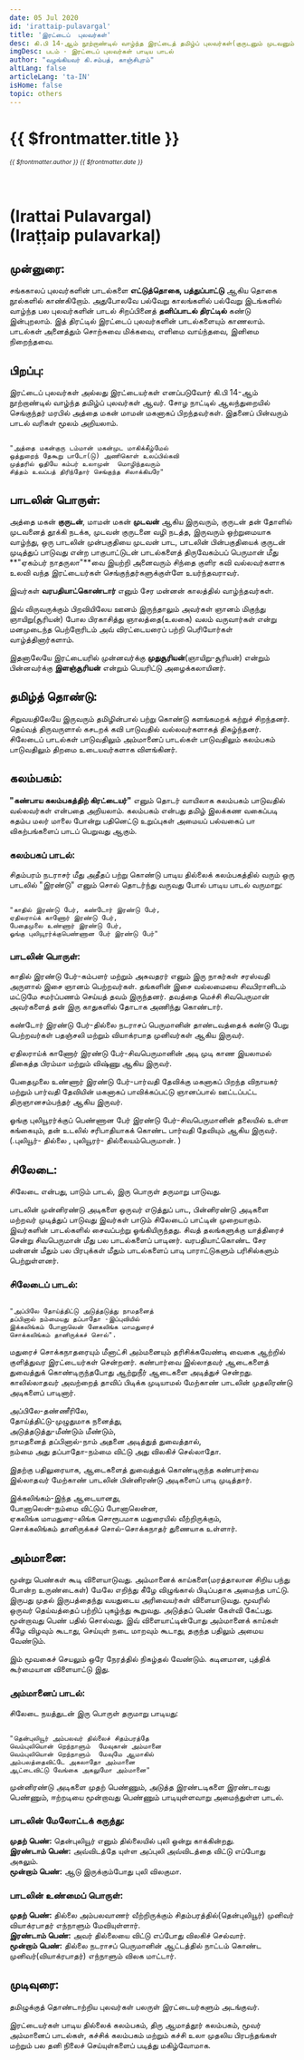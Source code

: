 ```yaml
---
date: 05 Jul 2020
id: 'irattaip-pulavargal'
title: 'இரட்டைப்  புலவர்கள்'
desc: கி.பி 14-ஆம் நூற்றாண்டில் வாழ்ந்த இரட்டைத் தமிழ்ப் புலவர்கள்(குருடனும் முடவனும்)
imgDesc: படம் - இரட்டைப் புலவர்கள் பாடிய பாடல்
author: "வழங்கியவர் கி.சம்பத், காஞ்சிபுரம்"
altLang: false
articleLang: 'ta-IN'
isHome: false
topic: others
---
```


<altLang />

<div style="display: none">

![](/img/others/irattaip-pulavargal/_thumbnail.png)

</div>

# {{ $frontmatter.title }}
<i style="font-size: 0.75em;"> {{ $frontmatter.author }} {{ $frontmatter.date }} </i>

<h1 style="padding-top: 2rem;">(Irattai Pulavargal)<br>
(Iraṭṭaip  pulavarkaḷ)</h1>

## முன்னுரை: 

சங்ககாலப் புலவர்களின் பாடல்களை **எட்டுத்தொகை, பத்துப்பாட்டு** ஆகிய தொகை நூல்களில் காண்கிறோம். 
அதுபோலவே பல்வேறு காலங்களில் பல்வேறு இடங்களில் வாழ்ந்த பல புலவர்களின் பாடல் சிறப்பினைத் 
**தனிப்பாடல் திரட்டில்** கண்டு இன்புறலாம். இத் திரட்டில் இரட்டைப் புலவர்களின் பாடல்களையும் காணலாம். 
பாடல்கள் அனைத்தும் சொற்சுவை மிக்கவை, எளிமை வாய்ந்தவை, இனிமை நிறைந்தவை.

## பிறப்பு:

இரட்டைப் புலவர்கள் அல்லது இரட்டையர்கள் எனப்படுவோர் கி.பி 14-ஆம் நூற்றாண்டில் வாழ்ந்த தமிழ்ப் புலவர்கள் ஆவர்.
சோழ நாட்டில் ஆலந்துறையில் செங்குந்தர் மரபில் அத்தை மகன் மாமன் மகனாகப் பிறந்தவர்கள். 
இதனைப் பின்வரும் பாடல் வரிகள் மூலம் அறியலாம்.

```

"அத்தை மகன்குரு டம்மான் மகன்முட மாகிக்கீழ்மேல்  
ஒத்துறைந் தேகூறு பாடோ(டு) அணிகொள் உலப்பில்கவி   
முத்தரில் ஓதியே கம்பர் உலாமுன்  மொழிந்தவரும்   
சித்தம் உவப்பத் திரிந்தோர் செங்குந்த சிலாக்கியரே"  

```

## பாடலின் பொருள்:

அத்தை மகன் **குருடன்**, மாமன் மகன் **முடவன்** ஆகிய இருவரும், குருடன் தன் தோளில் முடவனைத் தூக்கி நடக்க, 
முடவன் குருடனை வழி நடத்த, இருவரும் ஒற்றுமையாக வாழ்ந்து, ஒரு பாடலின் முன்பகுதியை முடவன் பாட, 
பாடலின் பின்பகுதியைக் குருடன் முடித்துப்  பாடுவது என்ற பாகுபாட்டுடன் பாடல்களைத் திருவேகம்பப் பெருமான் 
மீது **"ஏகம்பர் நாதருலா"**வை இயற்றி அனைவரும் சிந்தை குளிர கவி வல்லவர்களாக உலவி வந்த இரட்டையர்கள் 
செங்குந்தர்களுக்குள்ளே உயர்ந்தவராவர்.  

இவர்கள் **வரபதியாட்கொண்டார்** எனும் சேர மன்னன் காலத்தில் வாழ்ந்தவர்கள்.

இவ் விருவருக்கும் பிறவியிலேய ஊனம் இருந்தாலும் அவர்கள் ஞானம் மிகுந்து ஞாயிறு(சூரியன்) போல பிரகாசித்து ஞாலத்தை(உலகை) வலம் வருவார்கள் என்று மனமுடைந்த பெற்றோரிடம் அவ் விரட்டையரைப் பற்றி  பெரியோர்கள் வாழ்த்தினார்களாம்.

இதனாலேயே இரட்டையரில் முன்னவர்க்கு **முதுசூரியன்**(ஞாயிறு-சூரியன்) என்றும் பின்னவர்க்கு **இளஞ்சூரியன்** என்றும் 
பெயரிட்டு அழைக்கலாயினர்.

## தமிழ்த் தொண்டு:

சிறுவயதிலேயே இருவரும் தமிழின்பால் பற்று கொண்டு களங்கமறக் கற்றுச் சிறந்தனர். தெய்வத் திருவருளால் கசடறக் கவி 
பாடுவதில் வல்லவர்களாகத் திகழ்ந்தனர். சிலேடைப் பாடல்கள் பாடுவதிலும் அம்மானைப் பாடல்கள் பாடுவதிலும் கலம்பகம் 
பாடுவதிலும் திறமை உடையவர்களாக விளங்கினர்.

## கலம்பகம்: 

**"கண்பாய  கலம்பகத்திற் கிரட்டையர்"** எனும் தொடர் வாயிலாக கலம்பகம் பாடுவதில் வல்லவர்கள் என்பதை அறியலாம்.
கலம்பகம் என்பது தமிழ் இலக்கண வகைப்படி கதம்ப மலர் மாலை போன்று பதினெட்டு உறுப்புகள் அமையப் பல்வகைப் பா 
விகற்பங்களைப் பாடப் பெறுவது ஆகும். 


### கலம்பகப் பாடல்:

சிதம்பரம் நடராசர் மீது அதீதப் பற்று கொண்டு பாடிய தில்லைக் கலம்பகத்தில் வரும் ஒரு பாடலில் "இரண்டு" எனும் சொல் 
தொடர்ந்து வருவது போல் பாடிய பாடல் வருமாறு:

```

"காதில் இரண்டு பேர், கண்டோர் இரண்டு பேர்,   
ஏதிலராய்க் காணோர் இரண்டு பேர்,   
பேதைமுலை உண்ணார் இரண்டு பேர்,  
ஓங்கு புலியூரர்க்குபெண்ணான பேர் இரண்டு பேர்"  

```

### பாடலின் பொருள்:

காதில் இரண்டு பேர்-கம்பளர் மற்றும் அசுவதரர் எனும் இரு நாகர்கள் சரஸ்வதி அருளால் இசை ஞானம் பெற்றவர்கள். 
தங்களின் இசை வல்லமையை சிவபிரானிடம் மட்டுமே சமர்ப்பணம் செய்யத் தவம் இருந்தனர். தவத்தை மெச்சி சிவபெருமான் 
அவர்களைத் தன் இரு காதுகளில் தோடாக அணிந்து கொண்டார்.  

கண்டோர் இரண்டு பேர்-தில்லை நடராசப் பெருமானின் தாண்டவத்தைக் கண்டு பேறு பெற்றவர்கள் பதஞ்சலி மற்றும் 
வியாக்ரபாத முனிவர்கள் ஆகிய இருவர்.

ஏதிலராய்க் காணோர் இரண்டு பேர்-சிவபெருமானின் அடி முடி காண இயலாமல் திகைத்த பிரம்மா மற்றும் விஷ்ணு ஆகிய  இருவர்.

பேதைமுலை உண்ணார் இரண்டு பேர்-பார்வதி தேவிக்கு மகனாகப் பிறந்த விநாயகர் மற்றும் பார்வதி தேவியின் மகனாகப் 
பாவிக்கப்பட்டு ஞானப்பால் ஊட்டப்பட்ட திருஞானசம்பந்தர் ஆகிய இருவர்.  

ஓங்கு புலியூரர்க்குப் பெண்ணான பேர் இரண்டு பேர்-சிவபெருமானின் தலையில் உள்ள கங்கையும், தன் உடலில் சரிபாதியாகக் 
கொண்ட பார்வதி தேவியும் ஆகிய இருவர்.(.புலியூர்- தில்லை , புலியூரர்- தில்லையம்பெருமான். )

## சிலேடை:

சிலேடை என்பது, பாடும் பாடல், இரு பொருள் தருமாறு பாடுவது.

பாடலின் முன்னிரண்டு அடிகளை ஒருவர் எடுத்துப் பாட, பின்னிரண்டு அடிகளை மற்றவர் முடித்துப் பாடுவது இவர்கள் பாடும் சிலேடைப் பாட்டின் 
முறையாகும். இவர்களின் பாடல்களில் சைவப்பற்று ஓங்கியிருந்தது. சிவத் தலங்களுக்கு யாத்திரைச் சென்று சிவபெருமான் 
மீது பல பாடல்களைப் பாடினர். வரபதியாட்கொண்ட சேர மன்னன் மீதும் பல பிரபுக்கள் மீதும் பாடல்களைப் பாடி 
பாராட்டுகளும் பரிசில்களும் பெற்றுள்ளனர்.

### சிலேடைப் பாடல்:

```

"அப்பிலே தோய்த்திட்டு அடுத்தடுத்து நாமதனைத்  
தப்பினால் நம்மையது தப்பாதோ -இப்புவியில்   
இக்கலிங்கம் போனாலென் னேகலிங்க மாமதுரைச்  
சொக்கலிங்கம் தானிருக்கச் சொல்".  

```

மதுரைச் சொக்கநாதரையும் மீனாட்சி அம்மனையும் தரிசிக்கவேண்டி வைகை ஆற்றில் குளித்துவர இரட்டையர்கள் சென்றனர். 
கண்பார்வை இல்லாதவர் ஆடைகளைத் துவைத்துக் கொண்டிருந்தபோது ஆற்றுநீர் ஆடைகளை அடித்துச் சென்றது. 
காலில்லாதவர் அவற்றைத் தாவிப் பிடிக்க முடியாமல் மேற்காண் பாடலின் முதலிரண்டு அடிகளைப் பாடினார்.

அப்பிலே-தண்ணீரிலே,  
தோய்த்திட்டு-முழுதுமாக நனைத்து,  
அடுத்தடுத்து-மீண்டும் மீண்டும்,  
நாமதனைத் தப்பினால்-நாம் அதனை அடித்துத் துவைத்தால்,  
நம்மை அது தப்பாதோ-நம்மை விட்டு அது விலகிச் செல்லாதோ.  

இதற்கு பதிலுரையாக, ஆடைகளைத் துவைத்துக் கொண்டிருந்த கண்பார்வை இல்லாதவர் மேற்காண் பாடலின் பின்னிரண்டு 
அடிகளைப் பாடி முடித்தார்.  

இக்கலிங்கம்-இந்த ஆடையானது,  
போனாலென்-நம்மை விட்டுப் போனாலென்ன,  
ஏகலிங்க மாமதுரை-லிங்க சொரூபமாக மதுரையில் வீற்றிருக்கும்,  
சொக்கலிங்கம் தானிருக்கச் சொல்-சொக்கநாதர் துணையாக உள்ளார்.  

## அம்மானை:

மூன்று பெண்கள் கூடி விளையாடுவது. அம்மானைக் காய்களை(மரத்தாலான சிறிய பந்து போன்ற உருண்டைகள்) மேலே 
எறிந்து கீழே விழுங்கால் பிடிப்பதாக அமைந்த பாட்டு. இருபது முதல் இருபத்தைந்து வயதுடைய அரிவையர்கள் விளையாடுவது.
மூவரில் ஒருவர் தெய்வத்தைப் பற்றிப் புகழ்ந்து கூறுவது. அடுத்தப் பெண் கேள்வி கேட்பது. மூன்றாவது பெண் பதில் சொல்வது.
இவ் விளையாட்டின்போது அம்மானைக் காய்கள் கீழே விழவும் கூடாது, செய்யுள் நடை மாறவும் கூடாது, தகுந்த பதிலும் 
அமைய வேண்டும்.  

இம் மூவகைச் செயலும் ஒரே நேரத்தில் நிகழ்தல் வேண்டும். கடினமான, புத்திக் கூர்மையான விளையாட்டு இது.

### அம்மானைப் பாடல்: 

சிலேடை நயத்துடன் இரு பொருள் தருமாறு பாடியது:

```

"தென்புலியூர் அம்பலவர் தில்லைச் சிதம்பரத்தே  
வெம்புலியொன் றெந்நாளும்  மேவுகான் அம்மானை  
வெம்புலியொன் றெந்நாளும்  மேவுமே ஆமாகில்    
அம்பலத்தைவிட்டே அகலாதோ அம்மானை  
ஆட்டைவிட்டு வேங்கை அகலுமோ அம்மானை"

```

முன்னிரண்டு  அடிகளை முதற் பெண்ணும், அடுத்த இரண்டடிகளை இரண்டாவது பெண்ணும், ஈற்றடியை மூன்றாவது பெண்ணும் 
பாடியுள்ளவாறு அமைந்துள்ள பாடல்.  

### பாடலின் மேலோட்டக் கருத்து:  

**முதற் பெண்:** தென்புலியூர் எனும் தில்லையில் புலி ஒன்று காக்கின்றது.  
**இரண்டாம் பெண்:** அவ்விடத்தே யுள்ள அப்புலி அவ்விடத்தை விட்டு எப்போது அகலும்.  
**மூன்றாம் பெண்:** ஆடு இருக்கும்போது புலி விலகுமா.  

### பாடலின் உண்மைப் பொருள்:

**முதற் பெண்:** தில்லை அம்பலவாணர் வீற்றிருக்கும் சிதம்பரத்தில்(தென்புலியூர்) முனிவர் வியாக்ரபாதர் எந்நாளும் மேவியுள்ளார்.  
**இரண்டாம் பெண்:** அவர் தில்லையை விட்டு எப்போது விலகிச் செல்வார்.  
**மூன்றாம் பெண்:** தில்லை நடராசப் பெருமானின் ஆட்டத்தில் நாட்டம் கொண்ட முனிவர்(வியாக்ரபாதர்) எந்நாளும் விலக மாட்டார். 

## முடிவுரை:

தமிழுக்குத் தொண்டாற்றிய புலவர்கள் பலருள் இரட்டையர்களும் அடங்குவர்.  

இரட்டையர்கள் பாடிய தில்லைக் கலம்பகம், திரு ஆமாத்தூர் கலம்பகம், மூவர் அம்மானைப் பாடல்கள், 
கச்சிக் கலம்பகம் மற்றும் கச்சி உலா முதலிய பிரபந்தங்கள் மற்றும் பல தனி நிலைச் செய்யுள்களைப் படித்து மகிழ்வோமாக.

<style>

</style>
